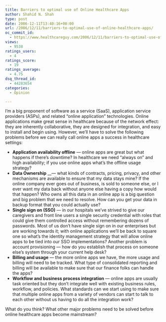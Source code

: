 ```yaml
---
title: Barriers to optimal use of Online Healthcare Apps
author: Shahid N. Shah
type: post
date: 2006-12-11T13:40:16+00:00
url: /2006/12/11/barriers-to-optimal-use-of-online-healthcare-apps/
oc_commit_id:
  - https://www.healthcareguy.com/2006/12/11/barriers-to-optimal-use-of-online-healthcare-apps/1478769087
views:
  - 9538
ratings_users:
  - 4
ratings_score:
  - 19
ratings_average:
  - 4.75
dsq_thread_id:
  - 44283654
categories:
  - Opinion

---
```

I&#8217;m a big proponent of software as a service (SaaS), application service providers (ASPs), and related &#8220;online application&#8221; technologies. Online applications make great sense in healthcare because of the network effect: they are inherently collaborative, they are designed for integration, and easy to install and begin using. However, we&#8217;ll have to solve the following problems before we can really call online apps a success in healthcare settings:

  * **Application availability offline** &#8212; online apps are great but what happens if there&#8217;s downtime? In healthcare we need &#8220;always on&#8221; and high availability; if you use online apps what&#8217;s the offline usage strategy? 
  * **Data Ownership** __— what kinds of contracts, pricing, privacy, and other mechanisms are available to ensure that my data stays mine? If the online company ever goes out of business, is sold to someone else, or I ever want my data back without anyone else having a copy how would that happen? Who owns all this data in an online app is a big question and big problem that we need to resolve. How can you get your data in backup format that you could actually use?
  * **Single sign on (SSO)** &#8212; in our hospitals we&#8217;ve strived to give our caregivers and front line users a single security credential with roles that could give them controlled access without remembering dozens of passwords. Most of us don&#8217;t have single sign on in our enterprises but are working towards it; with online applications we&#8217;ll be back to square one so what&#8217;s the identity management strategy that will allow online apps to be tied into our SSO implementations? Another problem is account provisioning &#8212; how do you establish that process on someone else&#8217;s system through your current help desk?
  * **Billing and usage** &#8212; the more online apps we have, the more usage and billing will need to be tracked. What type of consolidated reporting and billing will be available to make sure that our finance folks can handle the apps?
  * **Workflow and business process integration** &#8212; online apps are usually task oriented but they don&#8217;t integrate well with existing business rules, workflow, and policies. What standards can we start using to make sure that multiple online apps from a variety of vendors can start to talk to each other without us having to do all the integration work?

What do you think? What other major problems need to be solved before online healthcare apps become mainstream?